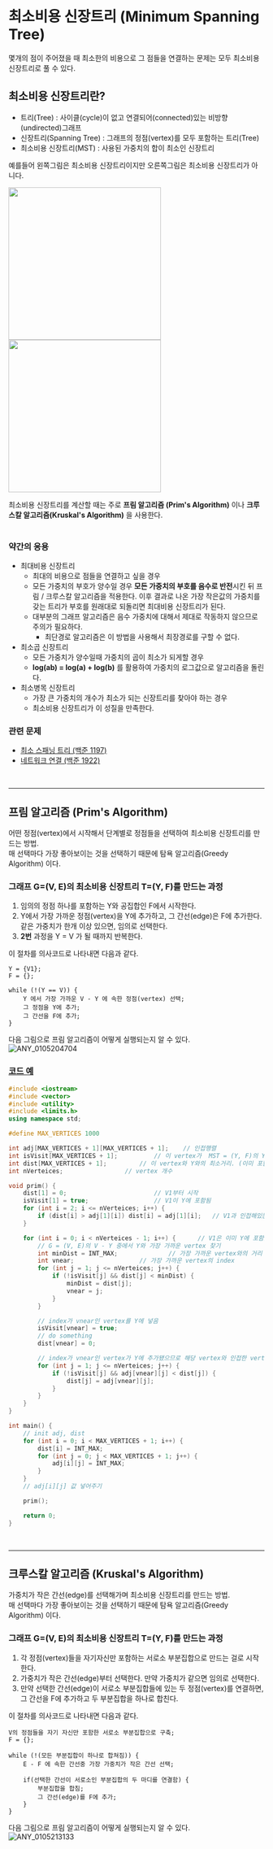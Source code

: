 # 최소비용 신장트리 (Minimum Spanning Tree)
몇개의 점이 주어졌을 때 최소한의 비용으로 그 점들을 연결하는 문제는 모두 최소비용 신장트리로 풀 수 있다.

## 최소비용 신장트리란?
* 트리(Tree) : 사이클(cycle)이 없고 연결되어(connected)있는 비방향(undirected)그래프
* 신장트리(Spanning Tree) : 그래프의 정점(vertex)를 모두 포함하는 트리(Tree)
* 최소비용 신장트리(MST) : 사용된 가중치의 합이 최소인 신장트리

예를들어 왼쪽그림은 최소비용 신장트리이지만 오른쪽그림은 최소비용 신장트리가 아니다.

<img src="https://user-images.githubusercontent.com/44018094/103638223-f5f00e80-4f8f-11eb-886d-c1f892d4b111.png" width="300px" height="300px"></img><img src="https://user-images.githubusercontent.com/44018094/103638263-07391b00-4f90-11eb-9753-1ba65a5bcc77.png" width="300px" height="300px"></img>

최소비용 신장트리를 계산할 때는 주로 **프림 알고리즘 (Prim's Algorithm)** 이나 **크루스칼 알고리즘(Kruskal's Algorithm)** 을 사용한다.   
</br>

### 약간의 응용
* 최대비용 신장트리
    - 최대의 비용으로 점들을 연결하고 싶을 경우
    - 모든 가중치의 부호가 양수일 경우 **모든 가중치의 부호를 음수로 반전**시킨 뒤 프림 / 크루스칼 알고리즘을 적용한다. 이후 결과로 나온 가장 작은값의 가중치를 갖는 트리가 부호를 원래대로 되돌리면 최대비용 신장트리가 된다.
    - 대부분의 그래프 알고리즘은 음수 가중치에 대해서 제대로 작동하지 않으므로 주의가 필요하다.
        + 최단경로 알고리즘은 이 방법을 사용해서 최장경로를 구할 수 없다.
* 최소곱 신장트리
    - 모든 가중치가 양수일때 가중치의 곱이 최소가 되게할 경우
    - **log(ab) = log(a) + log(b)** 를 활용하여 가중치의 로그값으로 알고리즘을 돌린다.
* 최소병목 신장트리
    - 가장 큰 가중치의 개수가 최소가 되는 신장트리를 찾아야 하는 경우
    - 최소비용 신장트리가 이 성질을 만족한다.

### 관련 문제
* [최소 스패닝 트리 (백준 1197)](https://www.acmicpc.net/problem/1197)
* [네트워크 연결 (백준 1922)](https://www.acmicpc.net/problem/1922)   
</br>

***
## 프림 알고리즘 (Prim's Algorithm)
어떤 정점(vertex)에서 시작해서 단계별로 정점들을 선택하여 최소비용 신장트리를 만드는 방법.   
매 선택마다 가장 좋아보이는 것을 선택하기 때문에 탐욕 알고리즘(Greedy Algorithm) 이다.
### 그래프 G=(V, E)의 최소비용 신장트리 T=(Y, F)를 만드는 과정
1. 임의의 정점 하나를 포함하는 Y와 공집합인 F에서 시작한다.
2. Y에서 가장 가까운 정점(vertex)을 Y에 추가하고, 그 간선(edge)은 F에 추가한다. 같은 가중치가 한개 이상 있으면, 임의로 선택한다.
3. **2번** 과정을 Y = V 가 될 때까지 반복한다.

이 절차를 의사코드로 나타내면 다음과 같다.
```
Y = {V1};
F = {};

while (!(Y == V)) {
    Y 에서 가장 가까운 V - Y 에 속한 정점(vertex) 선택;
    그 정점을 Y에 추가;
    그 간선을 F에 추가;
}
```

다음 그림으로 프림 알고리즘이 어떻게 실행되는지 알 수 있다.   
![ANY_0105204704](https://user-images.githubusercontent.com/44018094/103642976-46b73580-4f97-11eb-9d36-0b66b42be23e.gif)

### [코드 예](https://github.com/stainblue/algorithm_study/blob/master/cheat-sheet/prim.cpp)
``` C++
#include <iostream>
#include <vector>
#include <utility>
#include <limits.h>
using namespace std;

#define MAX_VERTICES 1000

int adj[MAX_VERTICES + 1][MAX_VERTICES + 1];	// 인접행렬
int isVisit[MAX_VERTICES + 1];			// 이 vertex가  MST = (Y, F)의 Y(vertices 집합)에 포함됐는지 여부
int dist[MAX_VERTICES + 1];			// 이 vertex와 Y와의 최소거리. (이미 포함된 경우 0)
int nVerteices;					// vertex 개수

void prim() {
	dist[1] = 0;						// V1부터 시작
	isVisit[1] = true;					// V1이 Y에 포함됨
	for (int i = 2; i <= nVerteices; i++) {
		if (dist[i] > adj[1][i]) dist[i] = adj[1][i];	// V1과 인접해있는 vertex들의 distance를 adj[1][vertexIndex]로 갱신
	}

	for (int i = 0; i < nVerteices - 1; i++) {		// V1은 이미 Y에 포함됐으므로 N - 1번 반복
		// G = (V, E)의 V - Y 중에서 Y와 가장 가까운 vertex 찾기
		int minDist = INT_MAX;				// 가장 가까운 vertex와의 거리
		int vnear;					// 가장 가까운 vertex의 index
		for (int j = 1; j <= nVerteices; j++) {
			if (!isVisit[j] && dist[j] < minDist) {
				minDist = dist[j];
				vnear = j;
			}
		}

		// index가 vnear인 vertex를 Y에 넣음
		isVisit[vnear] = true;
		// do something
		dist[vnear] = 0;

		// index가 vnear인 vertex가 Y에 추가됐으므로 해당 vertex와 인접한 vertex들의 최소거리만 갱신해주면 됨
		for (int j = 1; j <= nVerteices; j++) {
			if (!isVisit[j] && adj[vnear][j] < dist[j]) {
				dist[j] = adj[vnear][j];
			}
		}
	}
}

int main() {
	// init adj, dist
	for (int i = 0; i < MAX_VERTICES + 1; i++) {
		dist[i] = INT_MAX;
		for (int j = 0; j < MAX_VERTICES + 1; j++) {
			adj[i][j] = INT_MAX;
		}
	}
	// adj[i][j] 값 넣어주기

	prim();

	return 0;
}
```   
</br>

***
## 크루스칼 알고리즘 (Kruskal's Algorithm)
가중치가 작은 간선(edge)를 선택해가며 최소비용 신장트리를 만드는 방법.   
매 선택마다 가장 좋아보이는 것을 선택하기 때문에 탐욕 알고리즘(Greedy Algorithm) 이다.
### 그래프 G=(V, E)의 최소비용 신장트리 T=(Y, F)를 만드는 과정
1. 각 정점(vertex)들을 자기자신만 포함하는 서로소 부분집합으로 만드는 걸로 시작한다.
2. 가중치가 작은 간선(edge)부터 선택한다. 만약 가중치가 같으면 임의로 선택한다.
3. 만약 선택한 간선(edge)이 서로소 부분집합들에 있는 두 정점(vertex)를 연결하면, 그 간선을 F에 추가하고 두 부분집합을 하나로 합친다.

이 절차를 의사코드로 나타내면 다음과 같다.
```
V의 정점들을 자기 자신만 포함한 서로소 부분집합으로 구축;
F = {};

while (!(모든 부분집합이 하나로 합쳐짐)) {
    E - F 에 속한 간선중 가장 가중치가 작은 간선 선택;

    if(선택한 간선이 서로소인 부분집합의 두 마디를 연결함) {
        부분집합을 합침;
        그 간선(edge)를 F에 추가;
    }
}
```

다음 그림으로 프림 알고리즘이 어떻게 실행되는지 알 수 있다.   
![ANY_0105213133](https://user-images.githubusercontent.com/44018094/103646729-7a955980-4f9d-11eb-860c-32e94fd835d4.gif)
